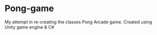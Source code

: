 # Pong-game
My attempt in re-creating the classes Pong Arcade game. Created using Unity game engine &amp; C#  

